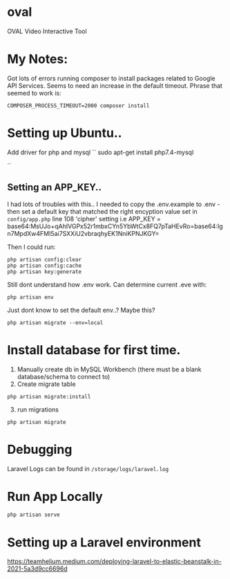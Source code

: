 # oval
OVAL Video Interactive Tool




# My Notes:
Got lots of errors running composer to install packages related to Google API Services. Seems to need an increase in the default timeout.
Phrase that seemed to work is:
```
COMPOSER_PROCESS_TIMEOUT=2000 composer install
```

# Setting up Ubuntu..
Add driver for php and mysql
``
sudo apt-get install php7.4-mysql

``


## Setting an APP_KEY..
I had lots of troubles with this.. I needed to copy the .env.example to .env - then set a default key that matched the right encyption value set in `config/app.php` line 108 'cipher' setting i.e
APP_KEY = base64:MsUJo+qAhIVGPx52r1mbxCYn5YbWtCx8FQ7pTaHEvRo=base64:Ign7MpdXw4FMI5ai7SXXiU2vbraqhyEK1NniKPNJKGY=

Then I could run:
```
php artisan config:clear
php artisan config:cache
php artisan key:generate
```
Still dont understand how .env work. Can determine current .eve with:
```
php artisan env
```
Just dont know to set the default env..? Maybe this?
```
php artisan migrate --env=local
```


# Install database for first time.
1. Manually create db in MySQL Workbench (there must be a blank database/schema to connect to)
2. Create migrate table
```
php artisan migrate:install
```
3. run migrations
```
php artisan migrate
```

# Debugging

Laravel Logs can be found in `/storage/logs/laravel.log`


# Run App Locally
```
php artisan serve
```


# Setting up a Laravel environment
https://teamhelium.medium.com/deploying-laravel-to-elastic-beanstalk-in-2021-5a3d9cc6696d
